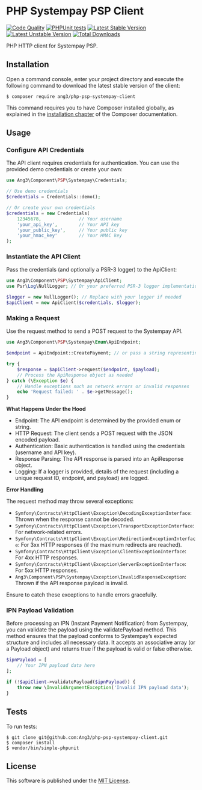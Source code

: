 PHP Systempay PSP Client
========================

[![Code Quality](https://github.com/ang3/php-psp-systempay-client/actions/workflows/php_lint.yml/badge.svg)](https://github.com/ang3/php-psp-systempay-client/actions/workflows/php_lint.yml)
[![PHPUnit tests](https://github.com/ang3/php-psp-systempay-client/actions/workflows/phpunit.yml/badge.svg)](https://github.com/ang3/php-psp-systempay-client/actions/workflows/phpunit.yml)
[![Latest Stable Version](https://poser.pugx.org/ang3/php-psp-systempay-client/v/stable)](https://packagist.org/packages/ang3/php-psp-systempay-client) 
[![Latest Unstable Version](https://poser.pugx.org/ang3/php-psp-systempay-client/v/unstable)](https://packagist.org/packages/ang3/php-psp-systempay-client) 
[![Total Downloads](https://poser.pugx.org/ang3/php-psp-systempay-client/downloads)](https://packagist.org/packages/ang3/php-psp-systempay-client)

PHP HTTP client for Systempay PSP.

Installation
------------

Open a command console, enter your project directory and execute the
following command to download the latest stable version of the client:

```console
$ composer require ang3/php-psp-systempay-client
```

This command requires you to have Composer installed globally, as explained
in the [installation chapter](https://getcomposer.org/doc/00-intro.md)
of the Composer documentation.

Usage
-----

### Configure API Credentials

The API client requires credentials for authentication. 
You can use the provided demo credentials or create your own:

```php
use Ang3\Component\PSP\Systempay\Credentials;

// Use demo credentials
$credentials = Credentials::demo();

// Or create your own credentials
$credentials = new Credentials(
    12345678,              // Your username
    'your_api_key',        // Your API key
    'your_public_key',     // Your public key
    'your_hmac_key'        // Your HMAC key
);
```

### Instantiate the API Client

Pass the credentials (and optionally a PSR-3 logger) to the ApiClient:

```php
use Ang3\Component\PSP\Systempay\ApiClient;
use Psr\Log\NullLogger; // Or your preferred PSR-3 logger implementation

$logger = new NullLogger(); // Replace with your logger if needed
$apiClient = new ApiClient($credentials, $logger);
```

### Making a Request

Use the request method to send a POST request to the Systempay API.

```php
use Ang3\Component\PSP\Systempay\Enum\ApiEndpoint;

$endpoint = ApiEndpoint::CreatePayment; // or pass a string representing the endpoint

try {
    $response = $apiClient->request($endpoint, $payload);
    // Process the ApiResponse object as needed
} catch (\Exception $e) {
    // Handle exceptions such as network errors or invalid responses
    echo 'Request failed: ' . $e->getMessage();
}
```

**What Happens Under the Hood**

- Endpoint: The API endpoint is determined by the provided enum or string.
- HTTP Request: The client sends a POST request with the JSON encoded payload.
- Authentication: Basic authentication is handled using the credentials (username and API key).
- Response Parsing: The API response is parsed into an ApiResponse object.
- Logging: If a logger is provided, details of the request (including a unique request ID, endpoint, and payload) are logged.

**Error Handling**

The request method may throw several exceptions:

- `Symfony\Contracts\HttpClient\Exception\DecodingExceptionInterface`: Thrown when the response cannot be decoded.
- `Symfony\Contracts\HttpClient\Exception\TransportExceptionInterface`: For network-related errors.
- `Symfony\Contracts\HttpClient\Exception\RedirectionExceptionInterface`: For 3xx HTTP responses (if the maximum redirects are reached).
- `Symfony\Contracts\HttpClient\Exception\ClientExceptionInterface`: For 4xx HTTP responses.
- `Symfony\Contracts\HttpClient\Exception\ServerExceptionInterface`: For 5xx HTTP responses.
- `Ang3\Component\PSP\Systempay\Exception\InvalidResponseException`: Thrown if the API response payload is invalid.

Ensure to catch these exceptions to handle errors gracefully.

### IPN Payload Validation

Before processing an IPN (Instant Payment Notification) from Systempay, 
you can validate the payload using the validatePayload method. 
This method ensures that the payload conforms to Systempay’s expected structure and includes all necessary data. 
It accepts an associative array (or a Payload object) and returns true if the payload is valid or false otherwise.

```php
$ipnPayload = [
    // Your IPN payload data here
];

if (!$apiClient->validatePayload($ipnPayload)) {
    throw new \InvalidArgumentException('Invalid IPN payload data');
}
```

Tests
-----

To run tests:

```console
$ git clone git@github.com:Ang3/php-psp-systempay-client.git
$ composer install
$ vendor/bin/simple-phpunit
```

License
-------

This software is published under the [MIT License](./LICENCE).
